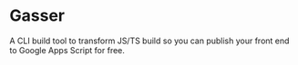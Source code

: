 # Gasser
A CLI build tool to transform JS/TS build so you can publish your front end to Google Apps Script for free.
